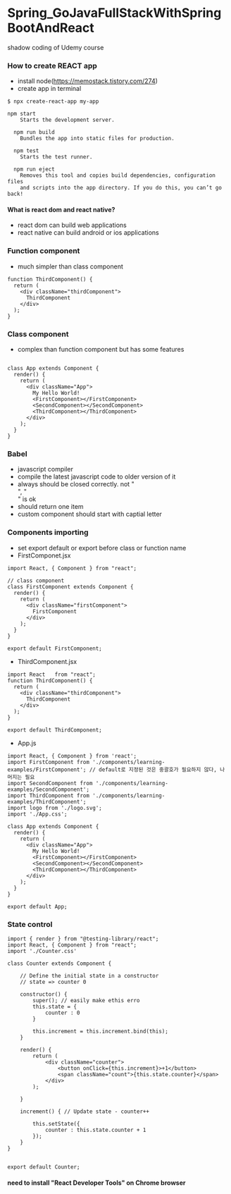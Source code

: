 # Spring_GoJavaFullStackWithSpringBootAndReact
shadow coding of Udemy course


### How to create REACT app
 - install node(https://memostack.tistory.com/274)
 - create app in terminal
```
$ npx create-react-app my-app 
```
```
npm start
    Starts the development server.

  npm run build
    Bundles the app into static files for production.

  npm test
    Starts the test runner.

  npm run eject
    Removes this tool and copies build dependencies, configuration files
    and scripts into the app directory. If you do this, you can’t go back!

```

#### What is react dom and react native?
 - react dom can build web applications   
 - react native can build android or ios applications

### Function component
 - much simpler than class component

```
function ThirdComponent() {
  return (
    <div className="thirdComponent">
      ThirdComponent
    </div>
  );
}
```

### Class component
 - complex than function component but has some features
```

class App extends Component {
  render() {
    return (
      <div className="App">
        My Hello World!
        <FirstComponent></FirstComponent>
        <SecondComponent></SecondComponent>
        <ThirdComponent></ThirdComponent>
      </div>
    );
  }
}

```

### Babel
 - javascript compiler
 - compile the latest javascript code to older version of it
 - always should be closed correctly. not "<br>", "<br/>" is ok
 - should return one item
 - custom component should start with captial letter

### Components importing
 - set export default or export before class or function name
 - FirstComponet.jsx
```
import React, { Component } from "react";

// class component
class FirstComponent extends Component {
  render() {
    return (
      <div className="firstComponent">
        FirstComponent
      </div>
    );
  }
}

export default FirstComponent;

```
 - ThirdComponent.jsx

```
import React   from "react";
function ThirdComponent() {
  return (
    <div className="thirdComponent">
      ThirdComponent
    </div>
  );
}

export default ThirdComponent;
```
 - App.js

```
import React, { Component } from 'react';
import FirstComponent from './components/learning-examples/FirstComponent'; // default로 지정된 것은 중괄호가 필요하지 않다, 나머지는 필요 
import SecondComponent from './components/learning-examples/SecondComponent';
import ThirdComponent from './components/learning-examples/ThirdComponent';
import logo from './logo.svg';
import './App.css';

class App extends Component {
  render() {
    return (
      <div className="App">
        My Hello World!
        <FirstComponent></FirstComponent>
        <SecondComponent></SecondComponent>
        <ThirdComponent></ThirdComponent>
      </div>
    );
  }
}

export default App;

```

### State control

```
import { render } from "@testing-library/react";
import React, { Component } from "react";
import './Counter.css'

class Counter extends Component {

    // Define the initial state in a constructor
    // state => counter 0

    constructor() {
        super(); // easily make ethis erro
        this.state = {
            counter : 0
        }

        this.increment = this.increment.bind(this);
    }

    render() {
        return (
            <div className="counter">
                <button onClick={this.increment}>+1</button>
                <span className="count">{this.state.counter}</span>
            </div>
        );

    }

    increment() { // Update state - counter++

        this.setState({
            counter : this.state.counter + 1
        });
    }
}


export default Counter;
```


#### need to install "React Developer Tools" on Chrome browser
